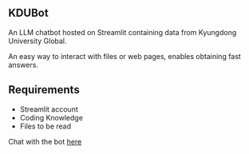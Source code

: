 ## KDUBot
 An LLM chatbot hosted on Streamlit containing data from Kyungdong University Global.

 An easy way to interact with files or web pages, enables obtaining fast answers.

 ## Requirements
* Streamlit account
* Coding Knowledge
* Files to be read

Chat with the bot [here](https://kdubot.streamlit.app/)

